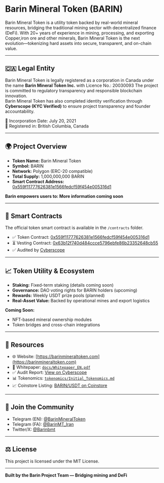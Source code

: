 # Barin Mineral Token (BARIN)

Barin Mineral Token is a utility token backed by real-world mineral resources, bridging the traditional mining sector with decentralized finance (DeFi). With 20+ years of experience in mining, processing, and exporting Copper,iron ore and other minerals, Barin Mineral Token is the next evolution—tokenizing hard assets into secure, transparent, and on-chain value.

---

## 🇨🇦 Legal Entity

Barin Mineral Token is legally registered as a corporation in Canada under the name **Barin Mineral Token Inc.** with Licence No.: 20030093 
The project is committed to regulatory transparency and responsible blockchain innovation.  
Barin Mineral Token has also completed identity verification through **Cyberscope (KYC Verified)** to ensure project transparency and founder accountability.

📌 Incorporation Date: July 20, 2021  
📍 Registered in: British Columbia, Canada

---

## 🌍 Project Overview

- **Token Name:** Barin Mineral Token  
- **Symbol:** BARIN  
- **Network:** Polygon (ERC-20 compatible)  
- **Total Supply:** 1,000,000,000 BARIN  
- **Smart Contract Address:** [0x559f11777626381e1566fedcf59f454e005316d1](https://polygonscan.com/address/0x559f11777626381e1566fedcf59f454e005316d1)

**Barin empowers users to: More information coming soon**

---

## 🔧 Smart Contracts

The official token smart contract is available in the `/contracts` folder.

- ✅ Token Contract: [0x559f11777626381e1566fedcf59f454e005316d1](https://polygonscan.com/address/0x559f11777626381e1566fedcf59f454e005316d1)  
- ⏳ Vesting Contract: [0x63b12f740d484ccce5796ebfe86b23352648cb55](https://polygonscan.com/address/0x63b12f740d484ccce5796ebfe86b23352648cb55)  
- ✅ Audited by [Cyberscope](https://cyberscope.io/audits/barin)

---

## 📈 Token Utility & Ecosystem

- **Staking:** Fixed-term staking (details coming soon)  
- **Governance:** DAO voting rights for BARIN holders (upcoming)  
- **Rewards:** Weekly USDT prize pools (planned)  
- **Real-Asset Value:** Backed by operational mines and export logistics

**Coming Soon:**
- NFT-based mineral ownership modules  
- Token bridges and cross-chain integrations

---

## 📄 Resources

- 🌐 Website: [https://barinmineraltoken.com](https://barinmineraltoken.com)  
- 📃 Whitepaper: [`docs/Whitepaper_EN.pdf`](docs/Whitepaper_EN.pdf)  
- ✅ Audit Report: [View on Cyberscope](https://cyberscope.io/audits/barin)  
- 📊 Tokenomics: [`tokenomics/Initial_Tokenomics.md`](tokenomics/Initial_Tokenomics.md)  
- 📈 Coinstore Listing: [BARIN/USDT on Coinstore](https://www.coinstore.com/spot/BARINUSDT?ts=1752008098054)

---

## 🤝 Join the Community

- Telegram (EN): [@BarinMineralToken](https://t.me/BarinMineralToken)  
- Telegram (FA): [@BarinMT_Iran](https://t.me/BarinMT_Iran)  
- Twitter/X: [@Barinbmt](https://twitter.com/Barinbmt)

---

## ⚖️ License

This project is licensed under the MIT License.

---

**Built by the Barin Project Team — Bridging mining and DeFi**
